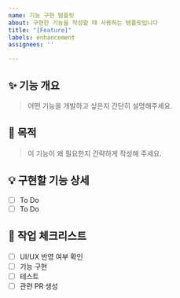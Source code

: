 ```yaml
---
name: 기능 구현 템플릿
about: 구현한 기능을 작성할 때 사용하는 템플릿입니다
title: "[Feature]"
labels: enhancement
assignees: ''

---
```


## ✨ 기능 개요
> 어떤 기능을 개발하고 싶은지 간단히 설명해주세요.

## 🎯 목적
> 이 기능이 왜 필요한지 간략하게 작성해 주세요.

## 💡 구현할 기능 상세
- [ ] To Do
- [ ] To Do

## 🔧 작업 체크리스트
- [ ] UI/UX 반영 여부 확인
- [ ] 기능 구현
- [ ] 테스트
- [ ] 관련 PR 생성
